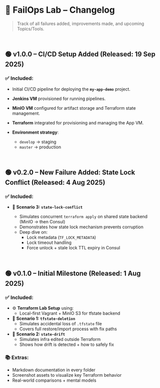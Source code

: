 # 📜 FailOps Lab – Changelog

> Track of all failures added, improvements made, and upcoming Topics/Tools.

<br>

## 🟢 v1.0.0 – CI/CD Setup Added (Released: 19 Sep 2025)

### ✅ Included:

* Initial CI/CD pipeline for deploying the **`my-app-demo`** project.
* **Jenkins VM** provisioned for running pipelines.
* **MinIO VM** configured for artifact storage and Terraform state management.
* **Terraform** integrated for provisioning and managing the App VM.
* **Environment strategy**:

  * `develop` → staging
  * `master`  → production

<br>

## 🟢 v0.2.0 – New Failure Added: State Lock Conflict (Released: 4 Aug 2025)

### ✅ Included:

* 🧨 **Scenario 3: `state-lock-conflict`**

  * Simulates concurrent `terraform apply` on shared state backend (MinIO → then Consul)
  * Demonstrates how state lock mechanism prevents corruption
  * Deep dive on:
    * Lock metadata (`TF_LOCK_METADATA`)
    * Lock timeout handling
    * Force unlock + stale lock TTL expiry in Consul

<br>

## 🟢 v0.1.0 – Initial Milestone (Released: 1 Aug 2025)

### ✅ Included:
* ⚙️ **Terraform Lab Setup** using:
  * Local-first Vagrant + MinIO S3 for tfstate backend
* 🧨 **Scenario 1: `tfstate-deletion`**
  * Simulates accidental loss of `.tfstate` file
  * Covers full restore/import process with fix paths
* 🧨 **Scenario 2: `state-drift`**
  * Simulates infra edited outside Terraform
  * Shows how drift is detected + how to safely fix

### 📚 Extras:
* Markdown documentation in every folder
* Screenshot assets to visualize key Terraform behavior
* Real-world comparisons + mental models


